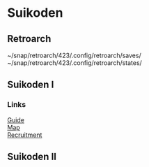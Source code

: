 # Suikoden

## Retroarch

~/snap/retroarch/423/.config/retroarch/saves/
<br>
~/snap/retroarch/423/.config/retroarch/states/

## Suikoden I

### Links

[Guide](https://lparchive.org/Suikoden-(by-The-White-Dragon))
<br>
[Map](https://68.media.tumblr.com/11d9cbb907f3a025bf444cbb35001e54/tumblr_nea50j8ZgT1u2xagao1_1280.jpg)
<br>
[Recruitment](http://www.suikosource.com/games/sod.php?pf=S1)

## Suikoden II
